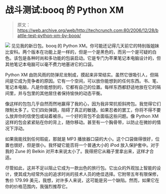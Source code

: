 # 战斗测试:booq  的 Python XM

> 原文：<https://web.archive.org/web/http://techcrunch.com:80/2006/12/28/battle-test-python-xm-by-booq/>

![](img/303dc5f0b64ed2e87e7e0994b8defe9c.png)
见见我的新日包。booq 的 Python XM。你可能还记得几天前它的特别版姐妹比安科。两个版本在功能上是一样的，但是一个是黑色的，而另一个是可疑的白色。该包是各种时尚和多功能的包装启动。它是专门为苹果笔记本电脑设计的，但其他笔记本电脑可以毫不费力地塞进它的口袋。

Python XM 由防风雨的防弹尼龙制成，摸起来非常结实。虽然它很吸引人，但隔间是它成为竞争者的原因。它有一个空间，可以放你能想到的任何东西。书、笔、笔记本电脑，凡是你能想到的，它都有自己的位置。每样东西都舒适地放在它的隔间里，并与包里的其他居住者保持愉快的动态平衡。

像这样的包包几乎自然而然地赢得了我的心，因为我非常抗拒斜挎包。我觉得它们限制太多了。它们四处弹跳，阻碍了真正的敏捷。如果忍者的罢工，你将不得不要么放弃你的信使包或站着被杀。一个好的背包不会面临这些问题。像 Python XM 这样的包会紧紧贴在你的背上，随你移动。甚至有一个胸骨带，以防止在微妙的情况下浮动。

如果我能找到任何瑕疵，那就是 MP3 播放器口袋的大小。这个口袋做得很好，位置也很好，但是很小。我怀疑它能否将一个普通大小的 iPod 放入保护套中。对于我的 Zune 的 Belkin 对开本来说太小了。我得把它从箱子里拿出来，这样才合适。

尽管如此，这并不足以阻止它成为一款出色的旅行包。它出众的外观加上智能的设计，使其成为经常外出的追求时尚的技术人员的绝佳选择。它附带五年有限保修，售价 179.99 美元，我想，对许多人来说，这可能是另一个缺陷。然而，如果它在你的价格范围内，我强烈推荐它。